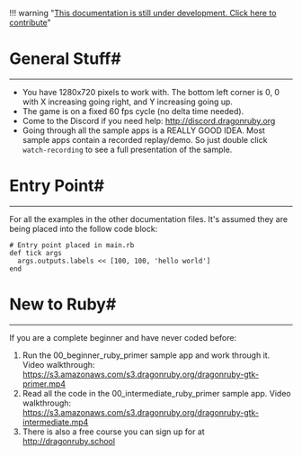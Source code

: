 !!! warning "[This documentation is still under development. Click here to contribute](https://github.com/ZMonk91/DragonRuby-Docs)"
# General Stuff#
---
- You have 1280x720 pixels to work with. The bottom left corner is 0, 0
  with X increasing going right, and Y increasing going up.
- The game is on a fixed 60 fps cycle (no delta time needed).
- Come to the Discord if you need help: http://discord.dragonruby.org
- Going through all the sample apps is a REALLY GOOD IDEA. Most sample apps
  contain a recorded replay/demo. So just double click `watch-recording` to
  see a full presentation of the sample.

# Entry Point#
---

For all the examples in the other documentation files. It's assumed they
are being placed into the follow code block:

```
# Entry point placed in main.rb
def tick args
  args.outputs.labels << [100, 100, 'hello world']
end
```

# New to Ruby#
---

If you are a complete beginner and have never coded before:

1. Run the 00_beginner_ruby_primer sample app and work through it.
   Video walkthrough: https://s3.amazonaws.com/s3.dragonruby.org/dragonruby-gtk-primer.mp4
2. Read all the code in the 00_intermediate_ruby_primer sample app.
   Video walkthrough: https://s3.amazonaws.com/s3.dragonruby.org/dragonruby-gtk-intermediate.mp4
3. There is also a free course you can sign up for at http://dragonruby.school
